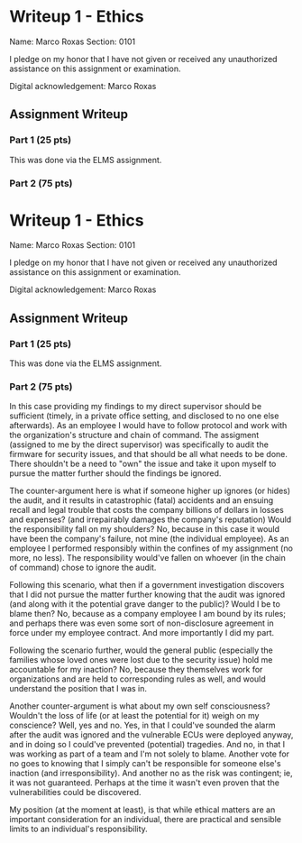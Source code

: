 # Writeup 1 - Ethics

Name: Marco Roxas
Section: 0101

I pledge on my honor that I have not given or received any unauthorized assistance on this assignment or examination.

Digital acknowledgement: Marco Roxas

## Assignment Writeup

### Part 1 (25 pts)

This was done via the ELMS assignment.

### Part 2 (75 pts)


# Writeup 1 - Ethics

Name: Marco Roxas
Section: 0101

I pledge on my honor that I have not given or received any unauthorized assistance on this assignment or examination.

Digital acknowledgement: Marco Roxas

## Assignment Writeup

### Part 1 (25 pts)

This was done via the ELMS assignment.

### Part 2 (75 pts)

In this case providing my findings to my direct supervisor should be sufficient (timely, in a private office setting, and disclosed to no one else afterwards).  As an employee I would have to follow protocol and work with the organization's structure and chain of command.  The assigment (assigned to me by the direct supervisor) was specifically to audit the firmware for security issues, and that should be all what needs to be done.  There shouldn't be a need to "own" the issue and take it upon myself to pursue the matter further should the findings be ignored.

The counter-argument here is what if someone higher up ignores (or hides) the audit, and it results in catastrophic (fatal) accidents and an ensuing recall and legal trouble that costs the company billions of dollars in losses and expenses? (and irrepairably damages the company's reputation)  Would the responsibility fall on my shoulders? No, because in this case it would have been the company's failure, not mine (the individual employee). As an employee I performed responsibly within the confines of my assignment (no more, no less). The responsibility would've fallen on whoever (in the chain of command) chose to ignore the audit.

Following this scenario, what then if a government investigation discovers that I did not pursue the matter further knowing that the audit was ignored (and along with it the potential grave danger to the public)? Would I be to blame then? No, because as a company employee I am bound by its rules; and perhaps there was even some sort of non-disclosure agreement in force under my employee contract. And more importantly I did my part.

Following the scenario further, would the general public (especially the families whose loved ones were lost due to the security issue) hold me accountable for my inaction? No, because they themselves work for organizations and are held to corresponding rules as well, and would understand the position that I was in.

Another counter-argument is what about my own self consciousness? Wouldn't the loss of life (or at least the potential for it) weigh on my conscience? Well, yes and no. Yes, in that I could've sounded the alarm after the audit was ignored and the vulnerable ECUs were deployed anyway, and in doing so I could've prevented (potential) tragedies. And no, in that I was working as part of a team and I'm not solely to blame. Another vote for no goes to knowing that I simply can't be responsible for someone else's inaction (and irresponsibility). And another no as the risk was contingent; ie, it was not guaranteed. Perhaps at the time it wasn't even proven that the vulnerabilities could be discovered.

My position (at the moment at least), is that while ethical matters are an important consideration for an individual, there are practical and sensible limits to an individual's responsibility.
